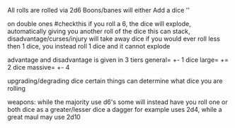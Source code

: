 All rolls are rolled via 2d6
Boons/banes will either
Add a dice
''

on double ones #checkthis 
if you roll a 6, the dice will explode, automatically giving you another roll of the dice
this can stack, disadvantage/curses/injury will take away dice
if you would ever roll less then 1 dice, you instead roll 1 dice and it cannot explode


advantage and disadvantage is given in 3 tiers
general= +- 1 dice
large= += 2 dice
massive= +- 4

upgrading/degrading dice
certain things can determine what dice you are rolling

weapons: while the majority use d6's some will instead have you roll one or both dice as a greater/lesser dice
a dagger for example uses 2d4, while a great maul may use 2d10




